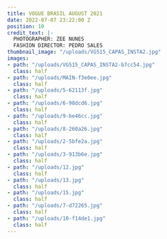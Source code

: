 ```yaml
---
title: VOGUE BRASIL AUGUST 2021
date: 2022-07-07 23:22:00 Z
position: 10
credit_text: |-
  PHOTOGRAPHER: ZEE NUNES
  FASHION DIRECTOR: PEDRO SALES
thumbnail_image: "/uploads/VG515_CAPAS_INSTA2.jpg"
images:
- path: "/uploads/VG515_CAPAS_INSTA2-b7cc54.jpg"
  class: half
- path: "/uploads/MAIN-f3e0ee.jpg"
  class: half
- path: "/uploads/5-62113f.jpg"
  class: half
- path: "/uploads/6-98dcd6.jpg"
  class: half
- path: "/uploads/9-be46cc.jpg"
  class: half
- path: "/uploads/8-260a26.jpg"
  class: half
- path: "/uploads/2-5bfe2a.jpg"
  class: half
- path: "/uploads/3-913b6e.jpg"
  class: half
- path: "/uploads/12.jpg"
  class: half
- path: "/uploads/13.jpg"
  class: half
- path: "/uploads/15.jpg"
  class: half
- path: "/uploads/7-d72265.jpg"
  class: half
- path: "/uploads/10-f14de1.jpg"
  class: half
---
```


